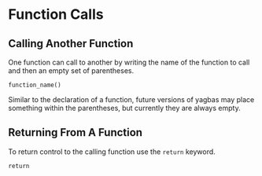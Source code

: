 # Function Calls

## Calling Another Function

One function can call to another by writing the name of the function to call and
then an empty set of parentheses.

```
function_name()
```

Similar to the declaration of a function, future versions of yagbas may place
something within the parentheses, but currently they are always empty.

## Returning From A Function

To return control to the calling function use the `return` keyword.

```
return
```
